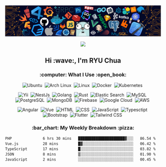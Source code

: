 ![](https://github.com/ryusoft/ryusoft/blob/main/banner2.png)

<div id="header" align="center">
  <img src=https://media.giphy.com/media/du3J3cXyzhj75IOgvA/giphy.gif width="100"/>
</div>

<h2 align="center">Hi :wave:, I'm RYU Chua</h2>

<h3 align="center">:computer: What I Use :open_book:</h3>
<p align="center">
  <img src="https://firebasestorage.googleapis.com/v0/b/alpstein-core.firebasestorage.app/o/dev-icons%2Fubuntu-original-wordmark.svg?alt=media&token=3191705c-c7f2-42f6-be76-f6db4ebe5729" alt="Ubuntu" width="40" height="40"/>&nbsp;
  <img src="https://firebasestorage.googleapis.com/v0/b/alpstein-core.firebasestorage.app/o/dev-icons%2Farchlinux-original-wordmark.svg?alt=media&token=bed56ae0-21b0-4a16-8375-aa2eca982d09" alt="Arch Linux" width="40" height="40"/>&nbsp;
  <img src="https://firebasestorage.googleapis.com/v0/b/alpstein-core.firebasestorage.app/o/dev-icons%2Flinux-original.svg?alt=media&token=5c57da04-927f-4968-af40-d09a113c0436" alt="Linux" width="40" height="40"/>&nbsp;
  <img src="https://firebasestorage.googleapis.com/v0/b/alpstein-core.firebasestorage.app/o/dev-icons%2Fdocker-original-wordmark.svg?alt=media&token=209459d1-fb58-4452-a46a-862887dcdae4" alt="Docker" width="40" height="40"/>&nbsp;
  <img src="https://firebasestorage.googleapis.com/v0/b/alpstein-core.firebasestorage.app/o/dev-icons%2Fkubernetes-original-wordmark.svg?alt=media&token=88b958a3-b223-4725-9638-102319049ca6" alt="Kubernetes" width="40" height="40"/>&nbsp;
</p>
<p align="center">
  <img src="https://firebasestorage.googleapis.com/v0/b/alpstein-core.firebasestorage.app/o/dev-icons%2Fyii-original-wordmark.svg?alt=media&token=cbead292-3442-4df8-85cf-97c9ce5d0cfd" alt="Yii" width="40" height="40"/>&nbsp;
  <img src="https://firebasestorage.googleapis.com/v0/b/alpstein-core.firebasestorage.app/o/dev-icons%2Fnestjs-original-wordmark.svg?alt=media&token=e082abcb-3334-4613-bdca-486c1173e8a9" alt="NestJs" width="40" height="40"/>&nbsp;
  <img src="https://firebasestorage.googleapis.com/v0/b/alpstein-core.firebasestorage.app/o/dev-icons%2Fgo-original.svg?alt=media&token=b58faa9c-6bd0-4823-aa6e-d8bd60d8c312" alt="Golang" width="40" height="40"/>&nbsp;
  <img src="https://firebasestorage.googleapis.com/v0/b/alpstein-core.firebasestorage.app/o/dev-icons%2Frust-original.svg?alt=media&token=2da75111-b0f1-40da-8c87-b28c07458be5" alt="Rust" width="40" height="40"/>&nbsp;
  <img src="https://firebasestorage.googleapis.com/v0/b/alpstein-core.firebasestorage.app/o/dev-icons%2Felasticsearch-original-wordmark.svg?alt=media&token=ddbce02d-758c-465b-b10e-164229d47170" alt="Elastic Search" width="40" height="40"/>&nbsp;
  <img src="https://firebasestorage.googleapis.com/v0/b/alpstein-core.firebasestorage.app/o/dev-icons%2Fmysql-original-wordmark.svg?alt=media&token=e6ac14af-bb16-4f06-ae92-6baa5e57b1a0" alt="MySQL" width="40" height="40"/>&nbsp;
  <img src="https://firebasestorage.googleapis.com/v0/b/alpstein-core.firebasestorage.app/o/dev-icons%2Fpostgresql-original-wordmark.svg?alt=media&token=94d1ac8d-467a-47db-ab50-a6a7dc5d3614" alt="PostgreSQL" width="40" height="40"/>&nbsp;
  <img src="https://firebasestorage.googleapis.com/v0/b/alpstein-core.firebasestorage.app/o/dev-icons%2Fmongodb-original-wordmark.svg?alt=media&token=13bfb8b9-d69b-45b2-95fa-aa9478dbdd7e" alt="MongoDB" width="40" height="40"/>&nbsp;
  <img src="https://firebasestorage.googleapis.com/v0/b/alpstein-core.firebasestorage.app/o/dev-icons%2Ffirebase-original-wordmark.svg?alt=media&token=037c14bb-7df0-4661-b13f-28c515c48d90" alt="Firebase" width="40" height="40"/>&nbsp;
  <img src="https://firebasestorage.googleapis.com/v0/b/alpstein-core.firebasestorage.app/o/dev-icons%2Fgooglecloud-original-wordmark.svg?alt=media&token=c4351488-45f3-49ff-af3a-9f967de86981" alt="Google Cloud" width="40" height="40"/>&nbsp;
  <img src="https://firebasestorage.googleapis.com/v0/b/alpstein-core.firebasestorage.app/o/dev-icons%2Famazonwebservices-original-wordmark.svg?alt=media&token=c64fbacd-ba60-4ce3-b502-18ff92678bc5" alt="AWS" width="40" height="40"/>&nbsp;
  
</p>
<p align="center">
  <img src="https://firebasestorage.googleapis.com/v0/b/alpstein-core.firebasestorage.app/o/dev-icons%2Fangular-original.svg?alt=media&token=278f47a5-11fa-4887-87da-6911bd588759" alt="Angular" width="40" height="40"/>&nbsp;
  <img src="https://firebasestorage.googleapis.com/v0/b/alpstein-core.firebasestorage.app/o/dev-icons%2Fvuejs-original-wordmark.svg?alt=media&token=94006b2a-cbd0-489e-8b1c-a6d8f99518c1" alt="Vue" width="40" height="40"/>&nbsp;
  <img src="https://firebasestorage.googleapis.com/v0/b/alpstein-core.firebasestorage.app/o/dev-icons%2Fhtml5-original-wordmark.svg?alt=media&token=f185d81d-f61d-4829-86f5-1499cb1e521c" alt="HTML" width="40" height="40"/>&nbsp;
  <img src="https://firebasestorage.googleapis.com/v0/b/alpstein-core.firebasestorage.app/o/dev-icons%2Fcss3-original-wordmark.svg?alt=media&token=01c93846-99f2-423c-b725-a2ccfe2af71c" alt="CSS" width="40" height="40"/>&nbsp;
  <img src="https://firebasestorage.googleapis.com/v0/b/alpstein-core.firebasestorage.app/o/dev-icons%2Fjavascript-original.svg?alt=media&token=dbc83dcf-a228-47f8-9a9b-422ca4bfac5c" alt="JavaScript" width="40" height="40"/>&nbsp;
  <img src="https://firebasestorage.googleapis.com/v0/b/alpstein-core.firebasestorage.app/o/dev-icons%2Ftypescript-original.svg?alt=media&token=54f95ef9-f282-4f5d-b311-a6c9ce772679" alt="Typesctipt" width="40" height="40"/>&nbsp;
  <img src="https://firebasestorage.googleapis.com/v0/b/alpstein-core.firebasestorage.app/o/dev-icons%2Fbootstrap-original-wordmark.svg?alt=media&token=834fe82a-e1fe-4eb6-a9d3-276024089ac2" alt="Bootstrap" width="40" height="40"/>&nbsp;
  <img src="https://firebasestorage.googleapis.com/v0/b/alpstein-core.firebasestorage.app/o/dev-icons%2Fflutter-original.svg?alt=media&token=ed7806d1-baf2-455b-8da9-5cfb985fc87e" alt="Flutter" width="40" height="40"/>&nbsp;
  <img src="https://firebasestorage.googleapis.com/v0/b/alpstein-core.firebasestorage.app/o/dev-icons%2Ftailwindcss-original.svg?alt=media&token=cd5757f9-b524-48d9-8d64-c60064d0172f" alt="Tailwind CSS" width="40" height="40"/>&nbsp;
</p>


<h3 align="center"> :bar_chart: My Weekly Breakdown :pizza:</h3>

<!--START_SECTION:waka-->

```txt
PHP              6 hrs 30 mins   █████████████████████▓░░░   86.54 %
Vue.js           28 mins         █▓░░░░░░░░░░░░░░░░░░░░░░░   06.42 %
TypeScript       17 mins         █░░░░░░░░░░░░░░░░░░░░░░░░   03.82 %
JSON             8 mins          ▒░░░░░░░░░░░░░░░░░░░░░░░░   01.90 %
JavaScript       2 mins          ░░░░░░░░░░░░░░░░░░░░░░░░░   00.45 %
```

<!--END_SECTION:waka-->
